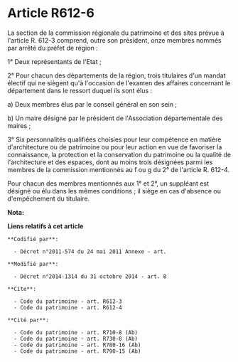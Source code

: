 # Article R612-6

La section de la commission régionale du patrimoine et des sites prévue à l'article R. 612-3 comprend, outre son président,
onze membres nommés par arrêté du préfet de région : 

1° Deux représentants de l'Etat ; 

2° Pour chacun des départements de la région, trois titulaires d'un mandat électif qui ne siègent qu'à l'occasion de l'examen
des affaires concernant le département dans le ressort duquel ils sont élus : 

a) Deux membres élus par le conseil général en son sein ; 

b) Un maire désigné par le président de l'Association départementale des maires ; 

3° Six personnalités qualifiées choisies pour leur compétence en matière d'architecture ou de patrimoine ou pour leur action
en vue de favoriser la connaissance, la protection et la conservation du patrimoine ou la qualité de l'architecture et des
espaces, dont au moins trois désignées parmi les membres de la commission mentionnés au f ou g du 2° de l'article R. 612-4. 

Pour chacun des membres mentionnés aux 1° et 2°, un suppléant est désigné ou élu dans les mêmes conditions ; il siège en cas
d'absence ou d'empêchement du titulaire.

**Nota:**



**Liens relatifs à cet article**

	**Codifié par**:

	  - Décret n°2011-574 du 24 mai 2011 Annexe - art.

	**Modifié par**:

	  - Décret n°2014-1314 du 31 octobre 2014 - art. 8

	**Cite**:

	  - Code du patrimoine - art. R612-3
	  - Code du patrimoine - art. R612-4

	**Cité par**:

	  - Code du patrimoine - art. R710-8 (Ab)
	  - Code du patrimoine - art. R730-8 (Ab)
	  - Code du patrimoine - art. R780-16 (Ab)
	  - Code du patrimoine - art. R790-15 (Ab)
